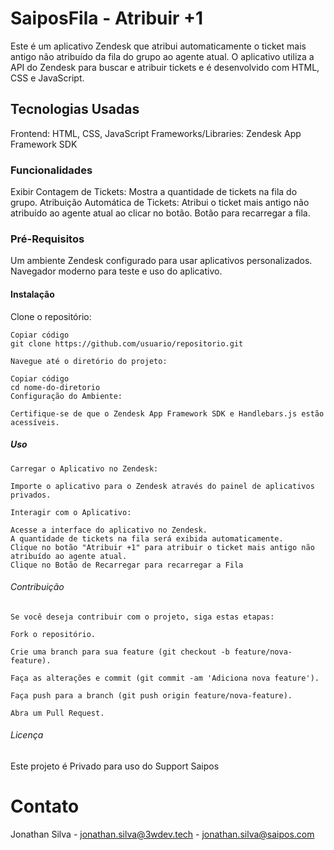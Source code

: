 # SaiposFila - Atribuir +1
Este é um aplicativo Zendesk que atribui automaticamente o ticket mais antigo não atribuído da fila do grupo ao agente atual. O aplicativo utiliza a API do Zendesk para buscar e atribuir tickets e é desenvolvido com HTML, CSS e JavaScript.

## Tecnologias Usadas
Frontend: HTML, CSS, JavaScript
Frameworks/Libraries: Zendesk App Framework SDK

### Funcionalidades
Exibir Contagem de Tickets: Mostra a quantidade de tickets na fila do grupo.
Atribuição Automática de Tickets: Atribui o ticket mais antigo não atribuído ao agente atual ao clicar no botão.
Botão para recarregar a fila.

### Pré-Requisitos
Um ambiente Zendesk configurado para usar aplicativos personalizados.
Navegador moderno para teste e uso do aplicativo.

#### Instalação
Clone o repositório:

    Copiar código
    git clone https://github.com/usuario/repositorio.git

    Navegue até o diretório do projeto:

    Copiar código
    cd nome-do-diretorio
    Configuração do Ambiente:

    Certifique-se de que o Zendesk App Framework SDK e Handlebars.js estão acessíveis.

##### Uso
    Carregar o Aplicativo no Zendesk:

    Importe o aplicativo para o Zendesk através do painel de aplicativos privados.

    Interagir com o Aplicativo:

    Acesse a interface do aplicativo no Zendesk.
    A quantidade de tickets na fila será exibida automaticamente.
    Clique no botão "Atribuir +1" para atribuir o ticket mais antigo não atribuído ao agente atual.
    Clique no Botão de Recarregar para recarregar a Fila
   
###### Contribuição
    Se você deseja contribuir com o projeto, siga estas etapas:

    Fork o repositório.
    
    Crie uma branch para sua feature (git checkout -b feature/nova-feature).
    
    Faça as alterações e commit (git commit -am 'Adiciona nova feature').

    Faça push para a branch (git push origin feature/nova-feature).
    
    Abra um Pull Request.


###### Licença
Este projeto é Privado para uso do Support Saipos

# Contato
Jonathan Silva - jonathan.silva@3wdev.tech - jonathan.silva@saipos.com

